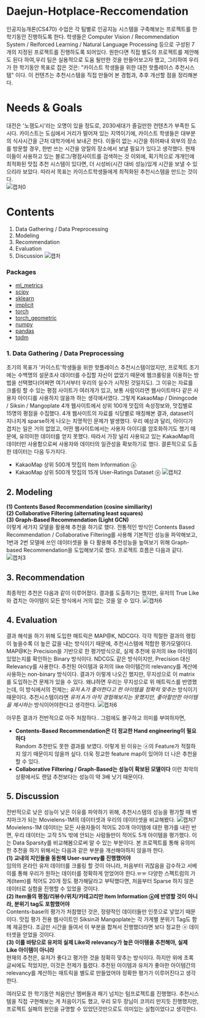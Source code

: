 # Daejun-Hotplace-Reccomendation

인공지능개론(CS470) 수업은 각 팀별로 인공지능 시스템을 구축해보는 프로젝트를 한 학기동안 진행하도록 한다.
학생들은 Computer Vision / Recommendation System / Reiforced Learning / Natural Language Processing 등으로 구성된 7개의 지정된 프로젝트를 진행하도록 되어있다.
원한다면 직접 별도의 프로젝트를 제안해도 된다 하여,우리 팀은 실용적으로 도움 될만한 것을 만들어보고자 했고, 그리하여 우리가 한 학기동안 목표로 잡은 것은:
"카이스트 학생들을 위한 대전 핫플레이스 추천시스템" 이다. 이 컨텐츠는 추천시스템을 직접 만들어 본 경험과, 추후 개선할 점을 정리해본다.    
    
    
# Needs & Goals
대전은 '노잼도시'라는 오명이 있을 정도로, 2030세대가 즐길만한 컨텐츠가 부족한 도시다. 카이스트는 도심에서 거리가 떨어져 있는 지역이기에, 카이스트 학생들은 대부분의 식사시간을 근처 대학가에서 보내곤 한다. 이들이 없는 시간을 쥐어짜내 외부의 장소를 방문할 경우, 한번 쓰는 시간을 양질의 장소에서 보낼 필요가 있다고 생각했다. 현재 이들이 사용하고 있는 블로그/평점사이트를 검색하는 것 이외에, 획기적으로 개개인에 최적화된 맛집 추천 시스템이 있다면, 더 시성비(시간 대비 성능)있게 시간을 보낼 수 있으리라 보았다.
따라서 목표는 카이스트학생들에게 최적화된 추천시스템을 만드는 것이다.  
![캡처0](https://user-images.githubusercontent.com/52244004/174429991-addf0403-b422-4969-b5bf-7b626aa315fb.PNG)
    
    

# Contents
  1. Data Gathering / Data Preprocessing
  2. Modeling
  3. Recommendation
  4. Evaluation 
  5. Discussion 
![캡처](https://user-images.githubusercontent.com/52244004/174429997-9c00634e-8321-4e44-a254-6da41b6da210.PNG)
 
    
    
### Packages
- [ml_metrics](https://pypi.org/project/ml_metrics/)
- [scipy](https://scipy.org/)
- [sklearn](https://scikit-learn.org/stable/)
- [implicit](https://implicit.readthedocs.io/en/latest/)
- [torch](https://pytorch.org/)
- [torch_geometric](https://pytorch-geometric.readthedocs.io/en/latest/)
- [numpy](https://numpy.org/)
- [pandas](https://pandas.pydata.org/)
- [tqdm](https://tqdm.github.io/)
    
    
### 1. Data Gathering / Data Preprocessing
  초기의 목표가 '카이스트'학생들을 위한 핫플레이스 추천시스템이었지만, 프로젝트 초기에는 수백명의 설문조사 데이터를 수집할 자신이 없었기 때문에 웹크롤링을 이용하는 방법을 선택했다(어쩌면 여기서부터 우리의 실수가 시작된 것일지도). 그 이유는 자료를 크롤링 할 수 있는 평점 사이트가 여러개가 있고, 보통 사람이라면 웹사이트마다 같은 사용자 아이디를 사용하지 않을까 하는 생각에서였다. 그렇게 KakaoMap / Diningcode / Siksin / Mangoplate 4개 웹사이트에서 상위 100개 맛집의 속성정보와, 맛집별로 15명의 평점을 수집했다.
  4개 웹사이트의 자료를 식당별로 매칭해본 결과, dataset이 지나치게 sparse하게 나오는 치명적인 문제가 발생했다. 우리 예상과 달리, 아이디가 겹치는 일은 거의 없었고, 어떤 웹사이트에서는 사용자 아이디를 암호화하기도 했기 때문에, 유의미한 데이터를 얻지 못했다. 따라서 가장 널리 사용되고 있는 KakaoMap의 데이터만 사용함으로써 사용자와 데이터의 일관성을 확보하기로 했다. 결론적으로 도출한 데이터는 다음 두가지다. 
- KakaoMap 상위 500개 맛집의 Item Information ⓐ  
- KakaoMap 상위 500개 맛집의 15개 User-Ratings Dataset ⓑ
![캡처2](https://user-images.githubusercontent.com/52244004/174430010-27c21944-cd34-4f43-ab8f-cb9eac9f11c7.PNG)

    
    
## 2. Modeling 
**(1) Contents Based Recommendation (cosine similiarity)**    
**(2) Collaborative Filtering (alternating least squares)**     
**(3) Graph-Based Recommendation (Light GCN)**     
  이렇게 세가지 모델을 활용해 추천을 하기로 했다. 전통적인 방식인 Contents Based Recommendation / Collaborative Filtering를 사용해 기본적인 성능을 파악해보고,
1번과 2번 모델에 쓰인 데이터셋을 둘 다 활용해 추천성능을 높여보기 위해 Graph-based Recommendation을 도입해보기로 했다. 프로젝트 흐름은 다음과 같다.
![캡처3](https://user-images.githubusercontent.com/52244004/174430017-8ee474ce-f90e-466e-8898-657ef220311f.PNG)

    
    
## 3. Recommendation
  최종적인 추천은 다음과 같이 이루어졌다. 결과를 도출하기는 했지만, 유저의 True Like와 겹치는 아이템이 모든 방식에서 거의 없는 것을 알 수 있다.
![캡처6](https://user-images.githubusercontent.com/52244004/174430023-137281b4-61d2-40fb-b851-a2186f1b06d2.PNG)
      
      
## 4. Evaluation
  결과 해석을 하기 위해 도입한 매트릭은 MAP@K, NDCG다. 각각 적절한 결과의 랭킹이 높을수록 더 높은 값을 내는 방식이기 때문에, 추천시스템에 적합한 평가모델이다. MAP@K는 Precision을 기반으로 한 평가방식으로, 실제 추천에 유저의 like 아이템이 있었는지를 확인하는 Binary 방식이다. NDCG도 같은 방식이지만, Precision 대신 Relevancy를 사용한다. 추천된 아이템과 유저의 like 아이템간의 relevancy를 계산에 사용하는 non-binary 방식이다. 결과가 이렇게 나오긴 했지만, 무지성으로 이 matrix를 도입하는건 문제가 있을 수 있다. 왜냐하면 우리는 무지성으로 위 매트릭스를 반영했는데, 이 방식에서의 전제는; *유저 A가 좋아한다고 한 아이템을 정확히 맞추는* 방식이기 때문이다. 추천시스템이라면 *유저 A가 아직 경험해보지는 못했지만, 좋아할만한 아이템을 제시하는* 방식이어야한다고 생각한다. 
![캡처6](https://user-images.githubusercontent.com/52244004/174430031-0d54d671-f468-417f-bad4-ae005b8c7936.PNG)

아무튼 결과가 전반적으로 아주 처참하다.. 그럼에도 불구하고 의미를 부여하자면,    
- **Contents-Based Recommendation은 더 정교한 Hand engineering이 필요하다**      
   Random 추천만도 못한 결과를 보였다. 이렇게 된 이유는 ⓐ의 Feature가 적절하지 않기 때문이지 않을까 싶다. 더욱 정교한 feature map이 있어야 더 나은 추천을 할 수 있다.     
- **Collaborative Filtering / Graph-Based는 성능이 확보된 모델이다** 
   이런 최악의 상황에서도 랜덤 추천보다는 성능이 약 3배 낫기 때문이다.         
      
      
## 5. Discussion
  전반적으로 낮은 성능이 낮은 이유를 파악하기 위해, 추천시스템의 성능을 평가할 때 벤치마크가 되는 Movielens-1M의 데이터셋과 우리의 데이터셋을 비교해봤다.
![캡처7](https://user-images.githubusercontent.com/52244004/174430040-b35929c6-58c5-4141-bec6-eb563aa53eac.PNG)
Movielens-1M 데이터는 모든 사용자들이 적어도 20개 아이템에 대한 평가를 내린 반면, 우리 데이터는 고작 5% 밖에 안되는 사람들만이 적어도 5개 아이템을 평가했다.
이는 Data Sparsity를 비교해봄으로써 알 수 있는 부분이다. 본 프로젝트를 통해 유의미한 추천을 하기 위해서는 다음과 같은 부분을 개선해야하지 않을까 한다.    
**(1) 교내의 지인들을 동원해 User-survey를 진행했어야**    
  임의의 온라인 유저 데이터를 크롤링 할 것이 아니라, 처음부터 귀찮음을 감수하고 서베이를 통해 우리가 원하는 데이터를 정확하게 얻었어야 한다.ㅠㅠ
다양한 스펙트럼의 가게(Item)를 적어도 20개 정도 평가해달라고 부탁했다면, 처음부터 Sparse 하지 않은 데이터로 실험을 진행할 수 있었을 것이다.    
**(2) Item들의 평점/리뷰수/위치/카테고리만 Item Information ⓐ에 반영할 것이 아니라, 분위기 tag도 포함했어야**    
  Contents-base의 평가가 처참했던 것은, 정량적인 데이터들만 인풋으로 넣었기 때문이다. 맛집 평가 전용 웹사이트인 Siksin과 Mangoplate는 각 가게별 분위기 Tag도 함께 제공한다.
조금만 시간을 들여서 이 부분을 합쳐서 진행했더라면 보다 정교한 ⓐ 데이터셋을 얻었을 것이다.    
**(3) 이를 바탕으로 유저의 실제 Like와 relevancy가 높은 아이템을 추천해야, 실제 Like 아이템이 아니라**    
  현재의 추천은, 유저가 좋다고 평가한 것을 정확히 맞추는 방식이다. 하지만 위에 초록 글씨에도 적었지만, 이것은 전제가 틀렸다. 추천된 아이템과 유저가 좋아한 아이템간의 relevancy를 계산하는 매트릭을 별도로 만들었어야 정확한 평가가 이루어진다고 생각한다.      
      
      
  여러모로 한 학기동안 처음만난 멤버들과 패기 넘치는 텀프로젝트를 진행했다. 추천시스템을 직접 구현해보는 게 처음이기도 했고, 우리 모두 장님이 코끼리 만지듯 진행했지만, 프로젝트 실패의 원인을 규명할 수 있었던것만으로도 의미있는 실험이었다고 생각한다.
